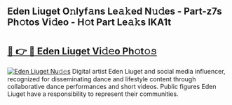 ## Eden Liuget O𝚗lyf𝚊ns Le𝚊𝚔ed N𝚞𝚍es - Part-z7s Ph𝚘tos Vi𝚍eo - H𝚘t Part Le𝚊𝚔s IKA1t

# <h2><a href="http://hf4avk.feru.top/?c=Eden+Liuget">🔗 👉 🔴 Eden Liuget Vi𝚍𝚎o Ph𝚘t𝚘𝚜</a></h2>

[![Eden Liuget Nu𝚍𝚎s](https://i.imgur.com/0TWrTi3.gif)](http://hf4avk.feru.top/?c=Eden+Liuget)
Digital artist Eden Liuget and social media influencer, recognized for disseminating dance and lifestyle content through collaborative dance performances and short videos. Public figures Eden Liuget have a responsibility to represent their communities. 
